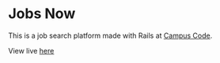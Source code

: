 # Jobs Now

This is a job search platform made with Rails at [Campus Code](http://campuscode.com.br).

View live [here](https://jobsnow.herokuapp.com/)
